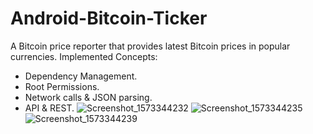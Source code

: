 # Android-Bitcoin-Ticker
A Bitcoin price reporter that provides latest Bitcoin prices in popular currencies.
Implemented Concepts:
  - Dependency Management.
  - Root Permissions.
  - Network calls & JSON parsing.
  - API & REST.
![Screenshot_1573344232](https://user-images.githubusercontent.com/42913303/68536658-d98e1d00-035e-11ea-9e0c-032e8e4877bf.png)
![Screenshot_1573344235](https://user-images.githubusercontent.com/42913303/68536659-da26b380-035e-11ea-8bf1-3f53f256551f.png)
![Screenshot_1573344239](https://user-images.githubusercontent.com/42913303/68536660-da26b380-035e-11ea-9f83-96b7c8161f5c.png)
